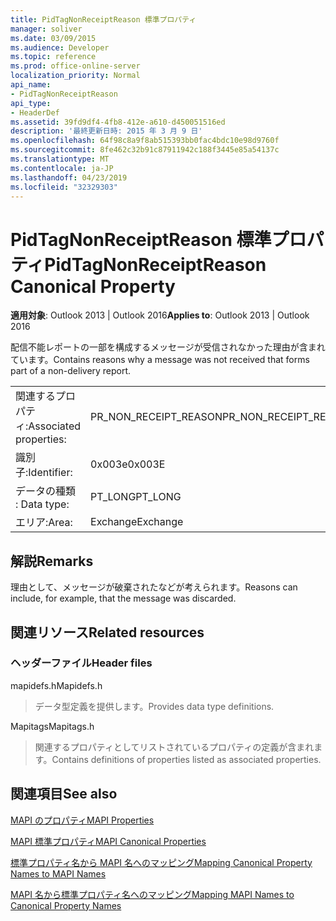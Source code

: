 ```yaml
---
title: PidTagNonReceiptReason 標準プロパティ
manager: soliver
ms.date: 03/09/2015
ms.audience: Developer
ms.topic: reference
ms.prod: office-online-server
localization_priority: Normal
api_name:
- PidTagNonReceiptReason
api_type:
- HeaderDef
ms.assetid: 39fd9df4-4fb8-412e-a610-d450051516ed
description: '最終更新日時: 2015 年 3 月 9 日'
ms.openlocfilehash: 64f98c8a9f8ab515393bb0fac4bdc10e98d9760f
ms.sourcegitcommit: 8fe462c32b91c87911942c188f3445e85a54137c
ms.translationtype: MT
ms.contentlocale: ja-JP
ms.lasthandoff: 04/23/2019
ms.locfileid: "32329303"
---
```

# <a name="pidtagnonreceiptreason-canonical-property"></a><span data-ttu-id="0c862-103">PidTagNonReceiptReason 標準プロパティ</span><span class="sxs-lookup"><span data-stu-id="0c862-103">PidTagNonReceiptReason Canonical Property</span></span>

  
  
<span data-ttu-id="0c862-104">**適用対象**: Outlook 2013 | Outlook 2016</span><span class="sxs-lookup"><span data-stu-id="0c862-104">**Applies to**: Outlook 2013 | Outlook 2016</span></span> 
  
<span data-ttu-id="0c862-105">配信不能レポートの一部を構成するメッセージが受信されなかった理由が含まれています。</span><span class="sxs-lookup"><span data-stu-id="0c862-105">Contains reasons why a message was not received that forms part of a non-delivery report.</span></span>
  
|||
|:-----|:-----|
|<span data-ttu-id="0c862-106">関連するプロパティ:</span><span class="sxs-lookup"><span data-stu-id="0c862-106">Associated properties:</span></span>  <br/> |<span data-ttu-id="0c862-107">PR_NON_RECEIPT_REASON</span><span class="sxs-lookup"><span data-stu-id="0c862-107">PR_NON_RECEIPT_REASON</span></span>  <br/> |
|<span data-ttu-id="0c862-108">識別子:</span><span class="sxs-lookup"><span data-stu-id="0c862-108">Identifier:</span></span>  <br/> |<span data-ttu-id="0c862-109">0x003e</span><span class="sxs-lookup"><span data-stu-id="0c862-109">0x003E</span></span>  <br/> |
|<span data-ttu-id="0c862-110">データの種類 : </span><span class="sxs-lookup"><span data-stu-id="0c862-110">Data type:</span></span>  <br/> |<span data-ttu-id="0c862-111">PT_LONG</span><span class="sxs-lookup"><span data-stu-id="0c862-111">PT_LONG</span></span>  <br/> |
|<span data-ttu-id="0c862-112">エリア:</span><span class="sxs-lookup"><span data-stu-id="0c862-112">Area:</span></span>  <br/> |<span data-ttu-id="0c862-113">Exchange</span><span class="sxs-lookup"><span data-stu-id="0c862-113">Exchange</span></span>  <br/> |
   
## <a name="remarks"></a><span data-ttu-id="0c862-114">解説</span><span class="sxs-lookup"><span data-stu-id="0c862-114">Remarks</span></span>

<span data-ttu-id="0c862-115">理由として、メッセージが破棄されたなどが考えられます。</span><span class="sxs-lookup"><span data-stu-id="0c862-115">Reasons can include, for example, that the message was discarded.</span></span>
  
## <a name="related-resources"></a><span data-ttu-id="0c862-116">関連リソース</span><span class="sxs-lookup"><span data-stu-id="0c862-116">Related resources</span></span>

### <a name="header-files"></a><span data-ttu-id="0c862-117">ヘッダーファイル</span><span class="sxs-lookup"><span data-stu-id="0c862-117">Header files</span></span>

<span data-ttu-id="0c862-118">mapidefs.h</span><span class="sxs-lookup"><span data-stu-id="0c862-118">Mapidefs.h</span></span>
  
> <span data-ttu-id="0c862-119">データ型定義を提供します。</span><span class="sxs-lookup"><span data-stu-id="0c862-119">Provides data type definitions.</span></span>
    
<span data-ttu-id="0c862-120">Mapitags</span><span class="sxs-lookup"><span data-stu-id="0c862-120">Mapitags.h</span></span>
  
> <span data-ttu-id="0c862-121">関連するプロパティとしてリストされているプロパティの定義が含まれます。</span><span class="sxs-lookup"><span data-stu-id="0c862-121">Contains definitions of properties listed as associated properties.</span></span>
    
## <a name="see-also"></a><span data-ttu-id="0c862-122">関連項目</span><span class="sxs-lookup"><span data-stu-id="0c862-122">See also</span></span>



[<span data-ttu-id="0c862-123">MAPI のプロパティ</span><span class="sxs-lookup"><span data-stu-id="0c862-123">MAPI Properties</span></span>](mapi-properties.md)
  
[<span data-ttu-id="0c862-124">MAPI 標準プロパティ</span><span class="sxs-lookup"><span data-stu-id="0c862-124">MAPI Canonical Properties</span></span>](mapi-canonical-properties.md)
  
[<span data-ttu-id="0c862-125">標準プロパティ名から MAPI 名へのマッピング</span><span class="sxs-lookup"><span data-stu-id="0c862-125">Mapping Canonical Property Names to MAPI Names</span></span>](mapping-canonical-property-names-to-mapi-names.md)
  
[<span data-ttu-id="0c862-126">MAPI 名から標準プロパティ名へのマッピング</span><span class="sxs-lookup"><span data-stu-id="0c862-126">Mapping MAPI Names to Canonical Property Names</span></span>](mapping-mapi-names-to-canonical-property-names.md)

